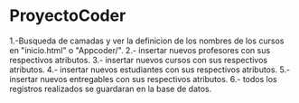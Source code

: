 # ProyectoCoder

1.-Busqueda de camadas y ver la definicion de los nombres de los cursos en "inicio.html" o "Appcoder/".
2.- insertar nuevos profesores con sus respectivos atributos.
3.- insertar nuevos cursos con sus respectivos atributos.
4.- insertar nuevos estudiantes con sus respectivos atributos.
5.- insertar nuevos entregables con sus respectivos atributos.
6.- todos los registros realizados se guardaran en la base de datos.
